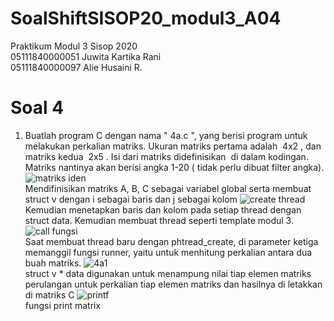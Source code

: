 # SoalShiftSISOP20_modul3_A04
Praktikum Modul 3 Sisop 2020<br/>
05111840000051 Juwita Kartika Rani<br/>
05111840000097 Alie Husaini R.<br/>

# Soal 4
1. Buatlah program C dengan nama "​ 4a.c​ ", yang berisi program untuk melakukan perkalian matriks. Ukuran matriks pertama adalah ​ 4x2​ , dan matriks kedua ​ 2x5​ . Isi dari matriks didefinisikan ​ di dalam kodingan. Matriks nantinya akan berisi angka 1-20 (​ tidak perlu​ dibuat filter angka).<br/>
![matriks iden](https://user-images.githubusercontent.com/56763570/78313829-ef1e0200-750c-11ea-91a8-7b8438fb3b49.jpg)<br/>
Mendifinisikan matriks A, B, C sebagai variabel global serta membuat struct v dengan i sebagai baris dan j sebagai kolom
![create thread](https://user-images.githubusercontent.com/56763570/78313930-373d2480-750d-11ea-821d-62850c9855de.jpg)
Kemudian menetapkan baris dan kolom pada setiap thread dengan struct data. Kemudian membuat thread seperti template modul 3. 
![call fungsi](https://user-images.githubusercontent.com/56763570/78313966-5c319780-750d-11ea-8782-f6640e1f2e90.jpg)<br/>
Saat membuat thread baru dengan phtread_create, di parameter ketiga memanggil fungsi runner, yaitu untuk menhitung perkalian antara dua buah matriks. 
![4a1](https://user-images.githubusercontent.com/56763570/78314031-8aaf7280-750d-11ea-894a-eb6f2ab79277.jpeg)<br/>
struct v * data digunakan untuk menampung nilai tiap elemen matriks
perulangan untuk perkalian tiap elemen matriks dan hasilnya di letakkan di matriks C
![printf](https://user-images.githubusercontent.com/56763570/78314207-1e813e80-750e-11ea-8757-70571b32be70.jpg)<br/>
fungsi print matrix


